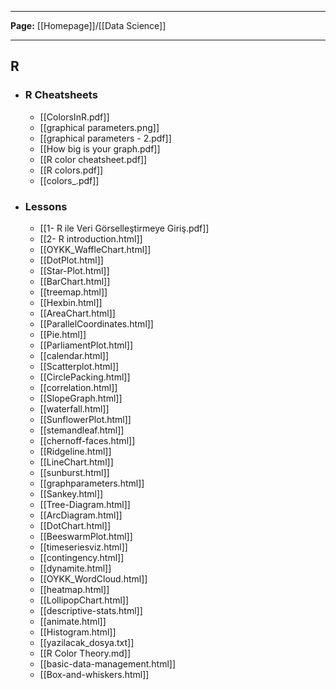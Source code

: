----

**Page:** [[Homepage]]/[[Data Science]]

---
## R
- ### R Cheatsheets
	- [[ColorsInR.pdf]]
	- [[graphical parameters.png]]
	- [[graphical parameters - 2.pdf]]
	- [[How big is your graph.pdf]]
	- [[R color cheatsheet.pdf]]
	- [[R colors.pdf]]
	- [[colors_.pdf]]

- ### Lessons
	- [[1- R ile Veri Görselleştirmeye Giriş.pdf]]
	- [[2- R introduction.html]]
	- [[OYKK_WaffleChart.html]]
	- [[DotPlot.html]]
	- [[Star-Plot.html]]
	- [[BarChart.html]]
	- [[treemap.html]]
	- [[Hexbin.html]]
	- [[AreaChart.html]]
	- [[ParallelCoordinates.html]]
	- [[Pie.html]]
	- [[ParliamentPlot.html]]
	- [[calendar.html]]
	- [[Scatterplot.html]]
	- [[CirclePacking.html]]
	- [[correlation.html]]
	- [[SlopeGraph.html]]
	- [[waterfall.html]]
	- [[SunflowerPlot.html]]
	- [[stemandleaf.html]]
	- [[chernoff-faces.html]]
	- [[Ridgeline.html]]
	- [[LineChart.html]]
	- [[sunburst.html]]
	- [[graphparameters.html]]
	- [[Sankey.html]]
	- [[Tree-Diagram.html]]
	- [[ArcDiagram.html]]
	- [[DotChart.html]]
	- [[BeeswarmPlot.html]]
	- [[timeseriesviz.html]]
	- [[contingency.html]]
	- [[dynamite.html]]
	- [[OYKK_WordCloud.html]]
	- [[heatmap.html]]
	- [[LollipopChart.html]]
	- [[descriptive-stats.html]]
	- [[animate.html]]
	- [[Histogram.html]]
	- [[yazilacak_dosya.txt]]
	- [[R Color Theory.md]]
	- [[basic-data-management.html]]
	- [[Box-and-whiskers.html]]
